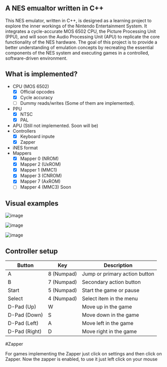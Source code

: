 ## A NES emualtor written in C++

This NES emulator, written in C++, is designed as a learning project to explore the inner workings of the Nintendo Entertainment System. It integrates a cycle-accurate MOS 6502 CPU, the Picture Processing Unit (PPU), and will soon the Audio Processing Unit (APU) to replicate the core functionality of the NES hardware. The goal of this project is to provide a better understanding of emulation concepts by recreating the essential components of the NES system and executing games in a controlled, software-driven environment.

## What is implemented?

* CPU (MOS 6502)
  - [x] Official opcodes
  - [x] Cycle accuracy
  - [ ] Dummy reads/writes (Some of them are implemented).
* PPU
  - [x] NTSC
  - [x] PAL
* APU (Still not implemented. Soon will be)
* Controllers
   - [x] Keyboard inpute
   - [x] Zapper
* iNES format
* Mappers
  - [x] Mapper 0 (NROM)
  - [x] Mapper 2 (UxROM) 
  - [x] Mapper 1 (MMC1)
  - [x] Mapper 3 (CNROM) 
  - [x] Mapper 7 (AxROM)
  - [ ] Mapper 4 (MMC3) Soon

## Visual examples

![image](https://github.com/user-attachments/assets/0a1519d6-324f-4245-a658-5448ebea2d89)

![image](https://github.com/user-attachments/assets/d78a2bef-d4bf-4c3d-a728-17a562d89aa4)

![image](https://github.com/user-attachments/assets/f555db1d-a293-4058-a9b5-f3efbf6c6f55)

## Controller setup

| Button      | Key   | Description                            |
|-------------|-------|----------------------------------------|
| A           | 8 (Numpad)     | Jump or primary action button          |
| B           | 7 (Numpad)    | Secondary action button                |
| Start       | 5 (Numpad)    | Start the game or pause                |
| Select      | 4 (Numpad)    | Select item in the menu                |
| D-Pad (Up)  | W     | Move up in the game                    |
| D-Pad (Down)| S     | Move down in the game                  |
| D-Pad (Left)| A     | Move left in the game                  |
| D-Pad (Right)| D    | Move right in the game                 |

#Zapper

For games implementing the Zapper just click on settings and then click on Zapper. Now the zapper is enabled, to use it just left click on your mouse



 

